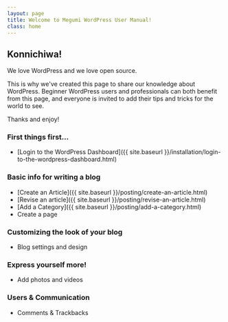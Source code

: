 ```yaml
---
layout: page
title: Welcome to Megumi WordPress User Manual!
class: home
---
```


## Konnichiwa!

We love WordPress and we love open source.

This is why we've created this page to share our knowledge about WordPress. Beginner WordPress users and professionals can both benefit from this page, and everyone is invited to add their tips and tricks for the world to see.

Thanks and enjoy!

### First things first...

* [Login to the WordPress Dashboard]({{ site.baseurl }}/installation/login-to-the-wordpress-dashboard.html)

### Basic info for writing a blog

* [Create an Article]({{ site.baseurl }}/posting/create-an-article.html)
* [Revise an article]({{ site.baseurl }}/posting/revise-an-article.html)
* [Add a Category]({{ site.baseurl }}/posting/add-a-category.html)
* Create a page

### Customizing the look of your blog

* Blog settings and design

### Express yourself more!

* Add photos and videos

### Users & Communication

* Comments & Trackbacks
